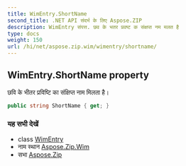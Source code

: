 ```yaml
---
title: WimEntry.ShortName
second_title: .NET API संदर्भ के लिए Aspose.ZIP
description: WimEntry संपत्त. छव के भतर प्रवष्ट क संक्षप्त नम मलत है
type: docs
weight: 150
url: /hi/net/aspose.zip.wim/wimentry/shortname/
---
```

## WimEntry.ShortName property

छवि के भीतर प्रविष्टि का संक्षिप्त नाम मिलता है।

```csharp
public string ShortName { get; }
```

### यह सभी देखें

* class [WimEntry](../)
* नाम स्थान [Aspose.Zip.Wim](../../wimentry/)
* सभा [Aspose.Zip](../../../)


